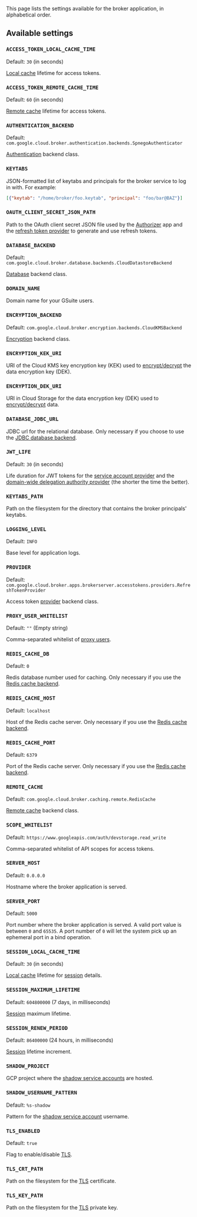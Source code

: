 This page lists the settings available for the broker application, in alphabetical order.

## Available settings

### `ACCESS_TOKEN_LOCAL_CACHE_TIME`

Default: `30` (in seconds)

[Local cache](caching.md#local-cache) lifetime for access tokens.

### `ACCESS_TOKEN_REMOTE_CACHE_TIME`

Default: `60` (in seconds)

[Remote cache](caching.md#remote-cache) lifetime for access tokens.

### `AUTHENTICATION_BACKEND`

Default: `com.google.cloud.broker.authentication.backends.SpnegoAuthenticator`

[Authentication](authentication.md) backend class.

### `KEYTABS`

JSON-formatted list of keytabs and principals for the broker service to log in with. For example:

```json
[{"keytab": "/home/broker/foo.keytab", "principal": "foo/bar@BAZ"}]
```

### `OAUTH_CLIENT_SECRET_JSON_PATH`

Path to the OAuth client secret JSON file used by the [Authorizer](authorizer.md) app and the [refresh token provider](providers.md#refresh-token-provider)
to generate and use refresh tokens.

### `DATABASE_BACKEND`

Default: `com.google.cloud.broker.database.backends.CloudDatastoreBackend`

[Database](database.md) backend class.

### `DOMAIN_NAME`

Domain name for your GSuite users.

### `ENCRYPTION_BACKEND`

Default: `com.google.cloud.broker.encryption.backends.CloudKMSBackend`

[Encryption](encryption.md) backend class.

### `ENCRYPTION_KEK_URI`

URI of the Cloud KMS key encryption key (KEK) used to [encrypt/decrypt](encryption.md) the data encryption key (DEK).

### `ENCRYPTION_DEK_URI`

URI in Cloud Storage for the data encryption key (DEK) used to [encrypt/decrypt](encryption.md) data.

### `DATABASE_JDBC_URL`

JDBC url for the relational database. Only necessary if you choose to use the [JDBC database backend](database.md#jdbc-backend).

### `JWT_LIFE`

Default: `30` (in seconds)

Life duration for JWT tokens for the [service account provider](providers.md#service-account-provider) and
the [domain-wide delegation authority provider](providers.md#domain-wide-delegation-authority-provider)
(the shorter the time the better).

### `KEYTABS_PATH`

Path on the filesystem for the directory that contains the broker principals' keytabs.

### `LOGGING_LEVEL`

Default: `INFO`

Base level for application logs.

### `PROVIDER`

Default: `com.google.cloud.broker.apps.brokerserver.accesstokens.providers.RefreshTokenProvider`

Access token [provider](providers.md) backend class.

### `PROXY_USER_WHITELIST`

Default: `""` (Empty string)

Comma-separated whitelist of [proxy users](authentication.md#proxy-user-impersonation).

### `REDIS_CACHE_DB`

Default: `0`

Redis database number used for caching. Only necessary if you use the [Redis cache backend](caching.md#redis-backend).

### `REDIS_CACHE_HOST`

Default: `localhost`

Host of the Redis cache server. Only necessary if you use the [Redis cache backend](caching.md#redis-backend).

### `REDIS_CACHE_PORT`

Default: `6379`

Port of the Redis cache server. Only necessary if you use the [Redis cache backend](caching.md#redis-backend).

### `REMOTE_CACHE`

Default: `com.google.cloud.broker.caching.remote.RedisCache`

[Remote cache](caching.md#remote-cache) backend class.

### `SCOPE_WHITELIST`

Default: `https://www.googleapis.com/auth/devstorage.read_write`

Comma-separated whitelist of API scopes for access tokens.

### `SERVER_HOST`

Default: `0.0.0.0`

Hostname where the broker application is served.

### `SERVER_PORT`

Default: `5000`

Port number where the broker application is served. A valid port value is between `0` and `65535`.
A port number of `0` will let the system pick up an ephemeral port in a bind operation.

### `SESSION_LOCAL_CACHE_TIME`

Default: `30` (in seconds)

[Local cache](caching.md#local-cache) lifetime for [session](sessions.md) details.

### `SESSION_MAXIMUM_LIFETIME`

Default: `604800000` (7 days, in milliseconds)

[Session](sessions.md) maximum lifetime.

### `SESSION_RENEW_PERIOD`

Default: `86400000` (24 hours, in milliseconds)

[Session](sessions.md) lifetime increment.

### `SHADOW_PROJECT`

GCP project where the [shadow service accounts](providers.md#service-account-provider) are hosted.

### `SHADOW_USERNAME_PATTERN`

Default: `%s-shadow`

Pattern for the [shadow service account](providers.md#service-account-provider) username.

### `TLS_ENABLED`

Default: `true`

Flag to enable/disable [TLS](tls.md).

### `TLS_CRT_PATH`

Path on the filesystem for the [TLS](tls.md) certificate.

### `TLS_KEY_PATH`

Path on the filesystem for the [TLS](tls.md) private key.
